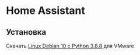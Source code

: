 # Home Assistant

## Установка

Скачать [Linux Debian 10 c Python 3.8.8](https://drive.google.com/file/d/1G4rNH4cd4IR-3jY7mTdvTqqUvsps6MR3/view?usp=sharing) для VMware

